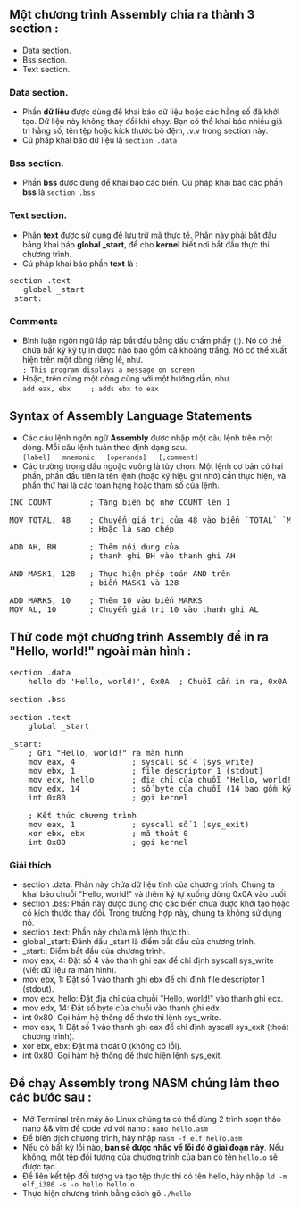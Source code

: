 ## Một chương trình Assembly chia ra thành 3 section : 
* Data section.
* Bss section.
* Text section.
### Data section.
* Phần **dữ liệu** được dùng để khai báo dữ liệu hoặc các hằng số đã khởi tạo. Dữ liệu này không thay đổi khi chạy. Bạn có thể khai báo nhiều giá trị hằng số, tên tệp hoặc kíck thước bộ đệm, .v.v trong section này.
* Cú pháp khai báo dữ liệu là `section .data`
### Bss section.
* Phần **bss** được dùng để khai báo các biến. Cú pháp khai báo các phần **bss** là `section .bss`
### Text section.
* Phần **text** được sử dụng để lưu trữ mã thực tế. Phần này phải bắt đầu bằng khai báo **global _start**, để cho **kernel** biết nơi bắt đầu thực thi chương trình.
* Cú pháp khai báo phần **text** là : 
<pre>section .text
   global _start
_start:</pre>
### Comments
* Bình luận ngôn ngữ lắp ráp bắt đầu bằng dấu chấm phẩy (;). Nó có thể chứa bất kỳ ký tự in được nào bao gồm cả khoảng trắng. Nó có thể xuất hiện trên một dòng riêng lẻ, như.<br>
`; This program displays a message on screen`
* Hoặc, trên cùng một dòng cùng với một hướng dẫn, như.<br>
`add eax, ebx     ; adds ebx to eax`
## Syntax of Assembly Language Statements
* Các câu lệnh ngôn ngữ **Assembly** được nhập một câu lệnh trên một dòng. Mỗi câu lệnh tuân theo định dạng sau.<br>
`[label]   mnemonic   [operands]   [;comment]`
* Các trường trong dấu ngoặc vuông là tùy chọn. Một lệnh cơ bản có hai phần, phần đầu tiên là tên lệnh (hoặc ký hiệu ghi nhớ) cần thực hiện, và phần thứ hai là các toán hạng hoặc tham số của lệnh.<br>
<pre>
INC COUNT        ; Tăng biến bộ nhớ COUNT lên 1

MOV TOTAL, 48    ; Chuyển giá trị của 48 vào biến `TOTAL` `MOV`
                 ; Hoặc là sao chép
					  
ADD AH, BH       ; Thêm nội dung của
                 ; thanh ghi BH vào thanh ghi AH
					  
AND MASK1, 128   ; Thực hiện phép toán AND trên
                 ; biến MASK1 và 128
					  
ADD MARKS, 10    ; Thêm 10 vào biến MARKS
MOV AL, 10       ; Chuyển giá trị 10 vào thanh ghi AL</pre>

## Thử code một chương trình Assembly để in ra "Hello, world!" ngoài màn hình : 
<pre>section .data
    hello db 'Hello, world!', 0x0A  ; Chuỗi cần in ra, 0x0A là ký tự xuống dòng

section .bss

section .text
    global _start

_start:
    ; Ghi "Hello, world!" ra màn hình
    mov eax, 4            ; syscall số 4 (sys_write)
    mov ebx, 1            ; file descriptor 1 (stdout)
    mov ecx, hello        ; địa chỉ của chuỗi "Hello, world!"
    mov edx, 14           ; số byte của chuỗi (14 bao gồm ký tự xuống dòng)
    int 0x80              ; gọi kernel

    ; Kết thúc chương trình
    mov eax, 1            ; syscall số 1 (sys_exit)
    xor ebx, ebx          ; mã thoát 0
    int 0x80              ; gọi kernel</pre>
### Giải thích 
* section .data:
Phần này chứa dữ liệu tĩnh của chương trình. Chúng ta khai báo chuỗi "Hello, world!" và thêm ký tự xuống dòng 0x0A vào cuối.
* section .bss:
Phần này được dùng cho các biến chưa được khởi tạo hoặc có kích thước thay đổi. Trong trường hợp này, chúng ta không sử dụng nó.
* section .text:
Phần này chứa mã lệnh thực thi.
* global _start:
Đánh dấu _start là điểm bắt đầu của chương trình.
* _start::
Điểm bắt đầu của chương trình.
* mov eax, 4:
Đặt số 4 vào thanh ghi eax để chỉ định syscall sys_write (viết dữ liệu ra màn hình).
* mov ebx, 1:
Đặt số 1 vào thanh ghi ebx để chỉ định file descriptor 1 (stdout).
* mov ecx, hello:
Đặt địa chỉ của chuỗi "Hello, world!" vào thanh ghi ecx.
* mov edx, 14:
Đặt số byte của chuỗi vào thanh ghi edx.
* int 0x80:
Gọi hàm hệ thống để thực thi lệnh sys_write.
* mov eax, 1:
Đặt số 1 vào thanh ghi eax để chỉ định syscall sys_exit (thoát chương trình).
* xor ebx, ebx:
Đặt mã thoát 0 (không có lỗi).
* int 0x80:
Gọi hàm hệ thống để thực hiện lệnh sys_exit.
## Để chạy Assembly trong NASM chúng làm theo các bước sau : 
* Mở Terminal trên máy ảo Linux chúng ta có thể dùng 2 trình soạn thảo nano && vim để code vd với nano : `nano hello.asm`
* Để biên dịch chương trình, hãy nhập `nasm -f elf hello.asm`
* Nếu có bất kỳ lỗi nào, **bạn sẽ được nhắc về lỗi đó ở giai đoạn này**. Nếu không, một tệp đối tượng của chương trình của bạn có tên `hello.o` sẽ được tạo.
* Để liên kết tệp đối tượng và tạo tệp thực thi có tên hello, hãy nhập `ld -m elf_i386 -s -o hello hello.o`
* Thực hiện chương trình bằng cách gõ `./hello`



